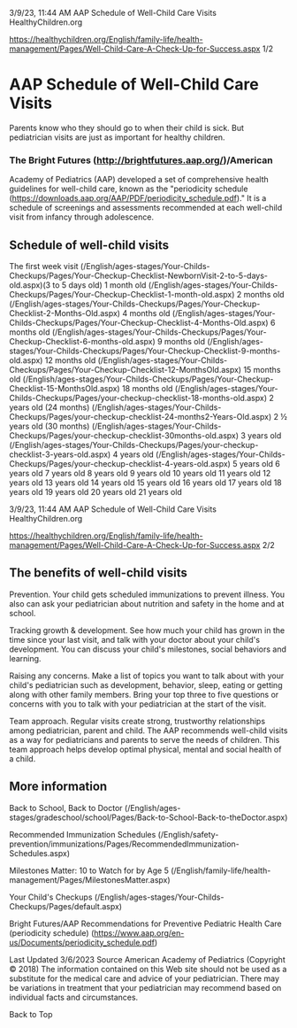 3/9/23, 11:44 AM AAP Schedule of Well-Child Care Visits HealthyChildren.org 

https://healthychildren.org/English/family-life/health-management/Pages/Well-Child-Care-A-Check-Up-for-Success.aspx 1/2 

# AAP Schedule of Well-Child Care Visits 

 Parents know who they should go to when their child is sick. But pediatrician visits are just as important for healthy children. 

### The Bright Futures (http://brightfutures.aap.org/)/American 

 Academy of Pediatrics (AAP) developed a set of comprehensive health guidelines for well-child care, known as the "periodicity schedule (https://downloads.aap.org/AAP/PDF/periodicity_schedule.pdf)." It is a schedule of screenings and assessments recommended at each well-child visit from infancy through adolescence. 

## Schedule of well-child visits 

 The first week visit (/English/ages-stages/Your-Childs-Checkups/Pages/Your-Checkup-Checklist-NewbornVisit-2-to-5-days-old.aspx)(3 to 5 days old) 1 month old (/English/ages-stages/Your-Childs-Checkups/Pages/Your-Checkup-Checklist-1-month-old.aspx) 2 months old (/English/ages-stages/Your-Childs-Checkups/Pages/Your-Checkup-Checklist-2-Months-Old.aspx) 4 months old (/English/ages-stages/Your-Childs-Checkups/Pages/Your-Checkup-Checklist-4-Months-Old.aspx) 6 months old (/English/ages-stages/Your-Childs-Checkups/Pages/Your-Checkup-Checklist-6-months-old.aspx) 9 months old (/English/ages-stages/Your-Childs-Checkups/Pages/Your-Checkup-Checklist-9-months-old.aspx) 12 months old (/English/ages-stages/Your-Childs-Checkups/Pages/Your-Checkup-Checklist-12-MonthsOld.aspx) 15 months old (/English/ages-stages/Your-Childs-Checkups/Pages/Your-Checkup-Checklist-15-MonthsOld.aspx) 18 months old (/English/ages-stages/Your-Childs-Checkups/Pages/your-checkup-checklist-18-months-old.aspx) 2 years old (24 months) (/English/ages-stages/Your-Childs-Checkups/Pages/your-checkup-checklist-24-months2-Years-Old.aspx) 2 ½ years old (30 months) (/English/ages-stages/Your-Childs-Checkups/Pages/your-checkup-checklist-30months-old.aspx) 3 years old (/English/ages-stages/Your-Childs-Checkups/Pages/your-checkup-checklist-3-years-old.aspx) 4 years old (/English/ages-stages/Your-Childs-Checkups/Pages/your-checkup-checklist-4-years-old.aspx) 5 years old 6 years old 7 years old 8 years old 9 years old 10 years old 11 years old 12 years old 13 years old 14 years old 15 years old 16 years old 17 years old 18 years old 19 years old 20 years old 21 years old 


3/9/23, 11:44 AM AAP Schedule of Well-Child Care Visits HealthyChildren.org 

https://healthychildren.org/English/family-life/health-management/Pages/Well-Child-Care-A-Check-Up-for-Success.aspx 2/2 

## The benefits of well-child visits 

 Prevention. Your child gets scheduled immunizations to prevent illness. You also can ask your pediatrician about nutrition and safety in the home and at school. 

 Tracking growth & development. See how much your child has grown in the time since your last visit, and talk with your doctor about your child's development. You can discuss your child's milestones, social behaviors and learning. 

 Raising any concerns. Make a list of topics you want to talk about with your child's pediatrician such as development, behavior, sleep, eating or getting along with other family members. Bring your top three to five questions or concerns with you to talk with your pediatrician at the start of the visit. 

 Team approach. Regular visits create strong, trustworthy relationships among pediatrician, parent and child. The AAP recommends well-child visits as a way for pediatricians and parents to serve the needs of children. This team approach helps develop optimal physical, mental and social health of a child. 

## More information 

 Back to School, Back to Doctor (/English/ages-stages/gradeschool/school/Pages/Back-to-School-Back-to-theDoctor.aspx) 

 Recommended Immunization Schedules (/English/safety-prevention/immunizations/Pages/RecommendedImmunization-Schedules.aspx) 

 Milestones Matter: 10 to Watch for by Age 5 (/English/family-life/health-management/Pages/MilestonesMatter.aspx) 

 Your Child's Checkups (/English/ages-stages/Your-Childs-Checkups/Pages/default.aspx) 

 Bright Futures/AAP Recommendations for Preventive Pediatric Health Care (periodicity schedule) (https://www.aap.org/en-us/Documents/periodicity_schedule.pdf) 

 Last Updated 3/6/2023 Source American Academy of Pediatrics (Copyright © 2018) The information contained on this Web site should not be used as a substitute for the medical care and advice of your pediatrician. There may be variations in treatment that your pediatrician may recommend based on individual facts and circumstances. 

 Back to Top 


